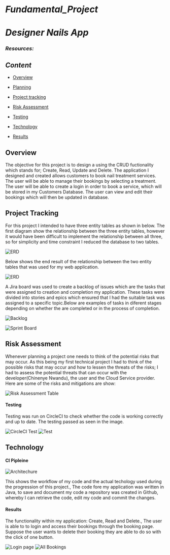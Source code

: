 # **_Fundamental_Project_**

# **_Designer Nails App_**

### **_Resources:_**


## **_Content_**
* [Overview](#Overview)

* [Planning](#Planning)
  
 * [Project tracking](#Projecttracking)

* [Risk Assessment](#RiskAssessment)

* [Testing](#Testing)
  
* [Technology](#Technology)

* [Results](#Results)

## Overview
 The objective for this project is to design a using the CRUD fuctionality which stands for; Create, Read, Update and Delete. The application I designed and created allows customers to book nail treatment services. The user will be able to manage their bookings by selecting a treatment.
 The user will be able to create a login in order to book a service, which will be stored in my Customers Database. The user can view and edit their bookings which will then be updated in database.
 
## Project Tracking 
For this project I intended to have three entity tables as shown in below. The first diagram show the relationship between the three entity tables, however it would have been difficult to implement the relationship between all three, so for simplicity and time constraint I reduced the database to two tables.

![ERD](https://user-images.githubusercontent.com/67292767/92315028-03908a00-efd8-11ea-9741-66f749829379.png)

Below shows the end result of the relationship between the two entity tables that was used for my web application.

![ERD](https://user-images.githubusercontent.com/67292767/92315030-07241100-efd8-11ea-93a3-aa477607ce2f.png)

A Jira board was used to create a backlog of issues which are the tasks that were assigned to creation and completion my application. These tasks were divided into stories and epics which ensured that I had the suitable task was assigned to a specific topic.Below are examples of tasks in diferent stages depending on whether the are completed or in the process of completion.

![Backlog](https://user-images.githubusercontent.com/67292767/92315039-11dea600-efd8-11ea-90c3-1b341f93b84c.png)

![Sprint Board](https://user-images.githubusercontent.com/67292767/92315020-e2c83480-efd7-11ea-9e65-cc0018f92e25.png)

## Risk Assessment
Whenever planning a project one needs to think of the potential risks that may occur. As this being my first technical project I had to think of the possible risks that may occur and how to lessen the threats of the risks; I had to assess the potential threats that can occur with the developer(Chinenye Nwandu), the user and the Cloud Service provider. Here are some of the risks and mitigations are show:

![Risk Assessment Table](https://user-images.githubusercontent.com/67292767/92315234-95999200-efda-11ea-9eeb-a0a210a9193d.png)

#### Testing
Testing was run on CircleCI to check whether the code is working correctly and up to date. The testing passed as seen in the image.

![CircleCI Test](https://user-images.githubusercontent.com/67292767/92315027-fffd0300-efd7-11ea-82df-0d8545b148e2.png)
![Test](https://user-images.githubusercontent.com/67292767/92337258-559ce280-f0a0-11ea-87a8-0a92a2a89335.png)

## Technology
#### CI Pipleine

![Architechure](https://user-images.githubusercontent.com/67292767/92335150-3f852700-f08c-11ea-9889-307e4b76ad98.png)

This shows the workflow of my code and the actual techology used during the progression of this project.,
The code fore my application was written in Java, to save and document my code a repository was created in Github, whereby I can  retrieve the code, edit my code and commit the changes.



#### Results

The functionality within my application: Create, Read and Delete.,
The user is able to to login and access their bookings through the booking page. Suppose the user wants to delete their booking they are able to do so with the click of one button.

![Login page](https://user-images.githubusercontent.com/67292767/92315035-0db28880-efd8-11ea-89ac-218bb6ef231b.png)
![All Bookings](https://user-images.githubusercontent.com/67292767/92315023-ea87d900-efd7-11ea-9739-e19794170b8d.png)
